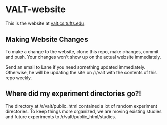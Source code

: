 VALT-website
==========

This is the website at [valt.cs.tufts.edu](http://valt.cs.tufts.edu).

Making Website Changes
----------

To make a change to the website, clone this repo, make changes, commit and push.
Your changes won't show up on the actual website immediately. 

Send an email to Lane if you need something updated immediately. Otherwise, he will be updating the site on /r/valt with the contents of this repo weekly.

Where did my experiment directories go?!
----------

The directory at /r/valt/public\_html contained a lot of random experiment directories. To keep things more organized, we are moving existing studies and future experiments to /r/valt/public\_html/studies.
